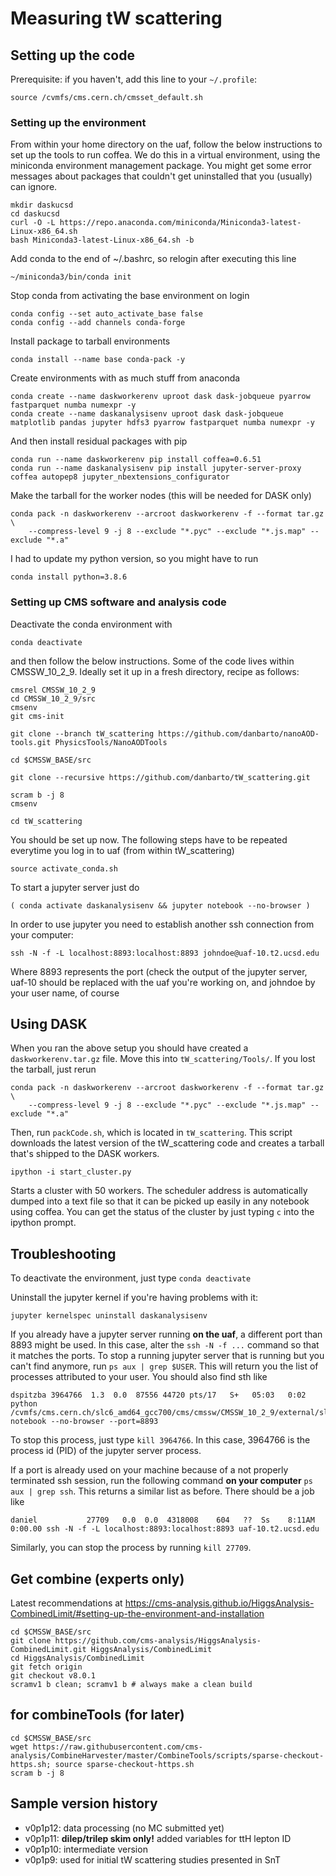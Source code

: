 # Measuring tW scattering


## Setting up the code

Prerequisite: if you haven't, add this line to your `~/.profile`:
```
source /cvmfs/cms.cern.ch/cmsset_default.sh
```

### Setting up the environment

From within your home directory on the uaf, follow the below instructions to set up the tools to run coffea.
We do this in a virtual environment, using the miniconda environment management package.
You might get some error messages about packages that couldn't get uninstalled that you (usually) can ignore.

```
mkdir daskucsd
cd daskucsd
curl -O -L https://repo.anaconda.com/miniconda/Miniconda3-latest-Linux-x86_64.sh
bash Miniconda3-latest-Linux-x86_64.sh -b 

```

Add conda to the end of ~/.bashrc, so relogin after executing this line
```
~/miniconda3/bin/conda init
```

Stop conda from activating the base environment on login
```
conda config --set auto_activate_base false
conda config --add channels conda-forge
```

Install package to tarball environments
```
conda install --name base conda-pack -y
```

Create environments with as much stuff from anaconda
```
conda create --name daskworkerenv uproot dask dask-jobqueue pyarrow fastparquet numba numexpr -y
conda create --name daskanalysisenv uproot dask dask-jobqueue matplotlib pandas jupyter hdfs3 pyarrow fastparquet numba numexpr -y
```
And then install residual packages with pip
```
conda run --name daskworkerenv pip install coffea=0.6.51
conda run --name daskanalysisenv pip install jupyter-server-proxy coffea autopep8 jupyter_nbextensions_configurator
```

Make the tarball for the worker nodes (this will be needed for DASK only)
```
conda pack -n daskworkerenv --arcroot daskworkerenv -f --format tar.gz \
    --compress-level 9 -j 8 --exclude "*.pyc" --exclude "*.js.map" --exclude "*.a"
```

I had to update my python version, so you might have to run
```
conda install python=3.8.6
```

### Setting up CMS software and analysis code

Deactivate the conda environment with 
```
conda deactivate
```
and then follow the below instructions.
Some of the code lives within CMSSW_10_2_9. Ideally set it up in a fresh directory, recipe as follows:
```
cmsrel CMSSW_10_2_9
cd CMSSW_10_2_9/src
cmsenv
git cms-init

git clone --branch tW_scattering https://github.com/danbarto/nanoAOD-tools.git PhysicsTools/NanoAODTools

cd $CMSSW_BASE/src

git clone --recursive https://github.com/danbarto/tW_scattering.git

scram b -j 8
cmsenv

cd tW_scattering
```
You should be set up now. The following steps have to be repeated everytime you log in to uaf (from within tW_scattering)
```
source activate_conda.sh
```

To start a jupyter server just do
```
( conda activate daskanalysisenv && jupyter notebook --no-browser )
```
In order to use jupyter you need to establish another ssh connection from your computer:
```
ssh -N -f -L localhost:8893:localhost:8893 johndoe@uaf-10.t2.ucsd.edu
```
Where 8893 represents the port (check the output of the jupyter server, uaf-10 should be replaced with the uaf you're working on, and johndoe by your user name, of course

## Using DASK

When you ran the above setup you should have created a `daskworkerenv.tar.gz` file. Move this into `tW_scattering/Tools/`. If you lost the tarball, just rerun
```
conda pack -n daskworkerenv --arcroot daskworkerenv -f --format tar.gz \
    --compress-level 9 -j 8 --exclude "*.pyc" --exclude "*.js.map" --exclude "*.a"
```

Then, run `packCode.sh`, which is located in `tW_scattering`. This script downloads the latest version of the tW_scattering code and creates a tarball that's shipped to the DASK workers.

```
ipython -i start_cluster.py
```
Starts a cluster with 50 workers. The scheduler address is automatically dumped into a text file so that it can be picked up easily in any notebook using coffea. You can get the status of the cluster by just typing `c` into the ipython prompt.


## Troubleshooting

To deactivate the environment, just type `conda deactivate`

Uninstall the jupyter kernel if you're having problems with it:
```
jupyter kernelspec uninstall daskanalysisenv
```

If you already have a jupyter server running **on the uaf**, a different port than 8893 might be used. In this case, alter the `ssh -N -f ...` command so that it matches the ports. To stop a running jupyter server that is running but you can't find anymore, run `ps aux | grep $USER`. This will return you the list of processes attributed to your user. You should also find sth like
```
dspitzba 3964766  1.3  0.0  87556 44720 pts/17   S+   05:03   0:02 python /cvmfs/cms.cern.ch/slc6_amd64_gcc700/cms/cmssw/CMSSW_10_2_9/external/slc6_amd64_gcc700/bin/jupyter-notebook --no-browser --port=8893
```
To stop this process, just type `kill 3964766`. In this case, 3964766 is the process id (PID) of the jupyter server process.

If a port is already used on your machine because of a not properly terminated ssh session, run the following command **on your computer** `ps aux | grep ssh`. This returns a similar list as before. There should be a job like
```
daniel           27709   0.0  0.0  4318008    604   ??  Ss    8:11AM   0:00.00 ssh -N -f -L localhost:8893:localhost:8893 uaf-10.t2.ucsd.edu
```
Similarly, you can stop the process by running `kill 27709`.


## Get combine (experts only)
Latest recommendations at https://cms-analysis.github.io/HiggsAnalysis-CombinedLimit/#setting-up-the-environment-and-installation
```
cd $CMSSW_BASE/src
git clone https://github.com/cms-analysis/HiggsAnalysis-CombinedLimit.git HiggsAnalysis/CombinedLimit
cd HiggsAnalysis/CombinedLimit
git fetch origin
git checkout v8.0.1
scramv1 b clean; scramv1 b # always make a clean build
```

## for combineTools (for later)
```
cd $CMSSW_BASE/src
wget https://raw.githubusercontent.com/cms-analysis/CombineHarvester/master/CombineTools/scripts/sparse-checkout-https.sh; source sparse-checkout-https.sh
scram b -j 8
```

## Sample version history

- v0p1p12: data processing (no MC submitted yet)
- v0p1p11: **dilep/trilep skim only!** added variables for ttH lepton ID
- v0p1p10: intermediate version
- v0p1p9: used for initial tW scattering studies presented in SnT
